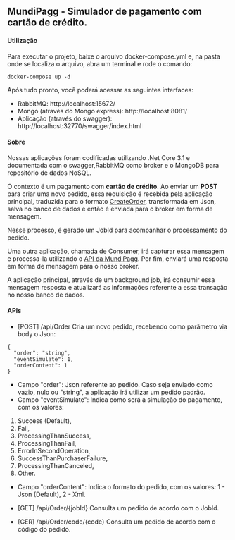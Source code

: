 ## MundiPagg - Simulador de pagamento com cartão de crédito. 

#### Utilização
Para executar o projeto, baixe o arquivo docker-compose.yml e, na pasta onde se localiza o arquivo, abra um terminal e rode o comando:
```
docker-compose up -d
```
Após tudo pronto, você poderá acessar as seguintes interfaces:
- RabbitMQ: http://localhost:15672/
- Mongo (através do Mongo express): http://localhost:8081/
- Aplicação (através do swagger): http://localhost:32770/swagger/index.html


#### Sobre
Nossas aplicações foram codificadas utilizando .Net Core 3.1 e documentada com o swagger,RabbitMQ como broker e o MongoDB para repositório de dados NoSQL.

O contexto é um pagamento com **cartão de crédito**.
Ao enviar um **POST** para criar uma novo pedido, essa requisição é recebida pela aplicação principal, traduzida para o formato [CreateOrder](https://docs.mundipagg.com/reference#criar-pedido), transformada em Json, salva no banco de dados e então é enviada para o broker em forma de mensagem.

Nesse processo, é gerado um JobId para acompanhar o processamento do pedido.

Uma outra aplicação, chamada de Consumer, irá capturar essa mensagem e processa-la utilizando o [API da MundiPagg](https://docs.mundipagg.com/docs/simulador-de-cartão-de-crédito). Por fim, enviará uma resposta em forma de mensagem para o nosso broker.

A aplicação principal, através de um background job, irá consumir essa mensagem resposta e atualizará as informações referente a essa transação no nosso banco de dados.

#### APIs
- [POST] /api/Order
    Cria um novo pedido, recebendo como parâmetro via body o Json:
```
{
  "order": "string",
  "eventSimulate": 1,
  "orderContent": 1
}
```
 - Campo "order": Json referente ao pedido. Caso seja enviado como vazio, nulo ou "string", a aplicação irá utilizar um pedido padrão.
 - Campo "eventSimulate": Indica como será a simulação do pagamento, com os valores:
  1. Success (Default), 
  2. Fail, 
  3. ProcessingThanSuccess, 
  4. ProcessingThanFail, 
  5. ErrorInSecondOperation, 
  6. SuccessThanPurchaserFailure, 
  7. ProcessingThanCanceled, 
  8. Other.
 - Campo "orderContent": Indica o formato do pedido, com os valores:
 1 - Json (Default), 
 2 - Xml.
 
 - [GET] /api/Order/{jobId}
    Consulta um pedido de acordo com o JobId.
  
 - [GER] /api/Order/code/{code}
    Consulta um pedido de acordo com o código do pedido.
 
 
